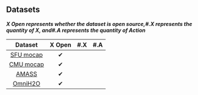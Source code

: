## Datasets

***X  Open represents whether the dataset is open source,#.X represents the quantity of X, and#.A represents the quantity of Action***

|                   Dataset                   |  X Open  | #.X  | #.A  |
| :-----------------------------------------: | :------: | ---- | ---- |
|    [SFU mocap](https://mocap.cs.sfu.ca/)    | &#x2714; |      |      |
|    [CMU mocap](http://mocap.cs.cmu.edu/)    | &#x2714; |      |      |
|    [AMASS](https://amass.is.tue.mpg.de/)    | &#x2714; |      |      |
| [OmniH2O](https://omni.human2humanoid.com/) | &#x2714; |      |      |

